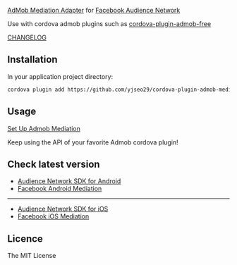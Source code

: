 [AdMob Mediation Adapter](https://firebase.google.com/docs/admob/android/mediation-networks) for [Facebook Audience Network](https://developers.facebook.com/docs/audience-network/getting-started)

Use with cordova admob plugins such as [cordova-plugin-admob-free](https://github.com/ratson/cordova-plugin-admob-free)

[CHANGELOG](https://github.com/becvert/cordova-plugin-admob-mediation-facebook/blob/master/CHANGELOG.md)

## Installation ##

In your application project directory:

```bash
cordova plugin add https://github.com/yjseo29/cordova-plugin-admob-mediation-facebook
```

## Usage ##

[Set Up Admob Mediation](https://support.google.com/admob/answer/3124703?hl=en)

Keep using the API of your favorite Admob cordova plugin!

## Check latest version ##
* [Audience Network SDK for Android](https://developers.facebook.com/docs/audience-network/download#android)
* [Facebook Android Mediation](https://developers.google.com/admob/android/mediation/facebook#facebook-android-mediation-adapter-changelog)

-------------------------------

* [Audience Network SDK for iOS](https://developers.facebook.com/docs/audience-network/download#ios)
* [Facebook iOS Mediation](https://developers.google.com/admob/ios/mediation/facebook#facebook-ios-mediation-adapter-changelog)

## Licence ##

The MIT License
